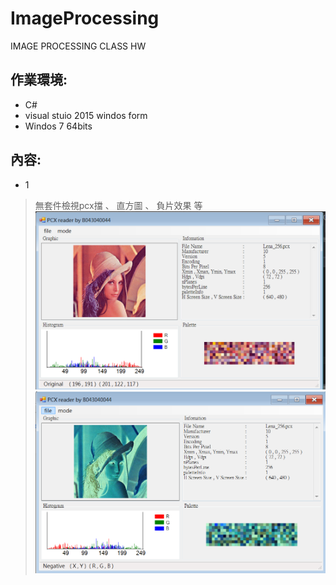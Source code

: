 # ImageProcessing
IMAGE PROCESSING CLASS HW

作業環境:
---
+ C# <br/>
+ visual stuio 2015 windos form
+ Windos 7 64bits <br/>

內容:
-----
+ 1 <br/>
> 無套件檢視pcx擋 、 直方圖 、 負片效果 等 <br/>
![HW1 demo1](view1.PNG)
![HW1 demo2](view2.PNG)
